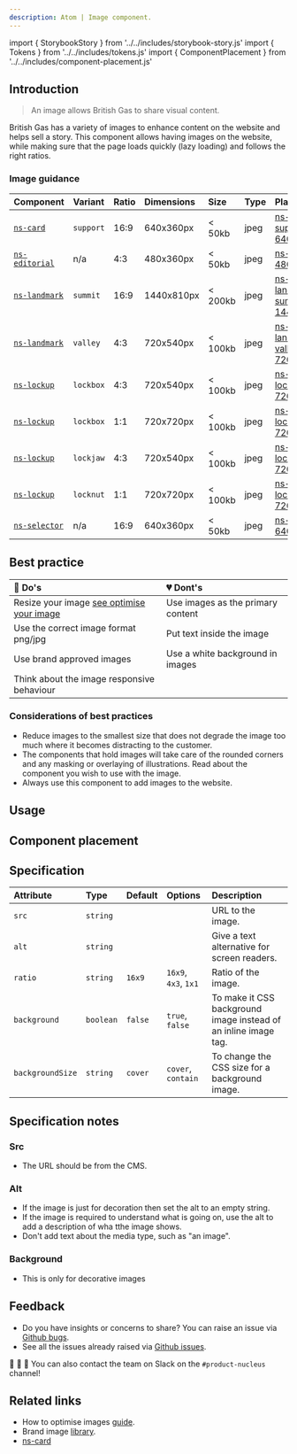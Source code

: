 ```yaml
---
description: Atom | Image component.
---
```


import { StorybookStory } from '../../includes/storybook-story.js'
import { Tokens } from '../../includes/tokens.js'
import { ComponentPlacement } from '../../includes/component-placement.js'

## Introduction

> An image allows British Gas to share visual content.

British Gas has a variety of images to enhance content on the website and helps sell a story. This component allows having images on the website, while making sure that the page loads quickly (lazy loading) and follows the right ratios.

### Image guidance

| Component | Variant | Ratio | Dimensions | Size | Type | Placeholder |
| :--- | :--- | :--- | :--- | :--- | :--- | :--- |
| [`ns-card`](components/ns-card.md)| `support` | 16:9 | 640x360px | &lt; 50kb | jpeg | [ns-card-support-640x360px](https://user-images.githubusercontent.com/50207859/67642149-d3c91e00-f900-11e9-983c-9b812217b801.jpg) |
| [`ns-editorial`](components/ns-editorial.md)| n/a | 4:3 | 480x360px | &lt; 50kb | jpeg | [ns-editorial-480x360px](https://user-images.githubusercontent.com/50207859/67642150-d461b480-f900-11e9-9803-5ff4df7ad9a7.jpg) |
| [`ns-landmark`](components/ns-landmark.md)| `summit` | 16:9 | 1440x810px | &lt; 200kb | jpeg | [ns-landmark-summit-1440x810px](https://user-images.githubusercontent.com/50207859/67642478-12140c80-f904-11e9-849d-5ffe39818c5b.jpg) |
| [`ns-landmark`](components/ns-landmark.md)| `valley` | 4:3 | 720x540px | &lt; 100kb | jpeg | [ns-landmark-valley-720x540px](https://user-images.githubusercontent.com/50207859/67642153-d461b480-f900-11e9-9520-11204c64a11b.jpg) |
| [`ns-lockup`](components/ns-lockup.md)| `lockbox` | 4:3 | 720x540px | &lt; 100kb | jpeg | [ns-lockup-lockbox-720x540px](https://user-images.githubusercontent.com/50207859/67642153-d461b480-f900-11e9-9520-11204c64a11b.jpg) |
| [`ns-lockup`](components/ns-lockup.md)| `lockbox` | 1:1 | 720x720px | &lt; 100kb | jpeg | [ns-lockup-lockbox-720x720px](https://user-images.githubusercontent.com/50207859/67642154-d461b480-f900-11e9-9581-212ede25f362.jpg) |
| [`ns-lockup`](components/ns-lockup.md)| `lockjaw` | 4:3 | 720x540px | &lt; 100kb | jpeg | [ns-lockup-lockjaw-720x540px](https://user-images.githubusercontent.com/50207859/67642155-d4fa4b00-f900-11e9-9ba6-a31f61ddb0ef.jpg) |
| [`ns-lockup`](components/ns-lockup.md)| `locknut` | 1:1 | 720x720px | &lt; 100kb | jpeg | [ns-lockup-locknut-720x720px](https://user-images.githubusercontent.com/50207859/67642156-d4fa4b00-f900-11e9-8400-548625a1648f.jpg) |
| [`ns-selector`](components/ns-selector.md)| n/a | 16:9 | 640x360px | &lt; 50kb | jpeg | [ns-selector-640x360px](https://user-images.githubusercontent.com/50207859/68392177-1ee4fb80-0161-11ea-8826-14326d2c976a.jpg) |

## Best practice

| 💚 Do's | 💔 Dont's |
| :--- | :--- |
| Resize your image [see optimise your image](/foundations/photography.md#optimise-your-images) | Use images as the primary content |
| Use the correct image format png/jpg | Put text inside the image |
| Use brand approved images | Use a white background in images |
| Think about the image responsive behaviour |  |

### Considerations of best practices

* Reduce images to the smallest size that does not degrade the image too much where it becomes distracting to the customer.
* The components that hold images will take care of the rounded corners and any masking or overlaying of illustrations. Read about the component you wish to use with the image.
* Always use this component to add images to the website.

## Usage

<StorybookStory story="components-ns-image--ratio-4-x-3"></StorybookStory>

## Component placement

<ComponentPlacement component="ns-image" parentComponents="ns-content,ns-product-card,ns-lockup"></ComponentPlacement>

## Specification

| Attribute | Type | Default | Options | Description |
| :--- | :--- | :--- | :--- | :--- |
| `src` | `string`|  |  | URL to the image. |
| `alt` | `string`|  |  | Give a text alternative for screen readers. |
| `ratio` | `string` | `16x9` | `16x9`, `4x3`, `1x1` | Ratio of the image. |
| `background` | `boolean` | `false` | `true`, `false` | To make it CSS background image instead of an inline image tag. |
| `backgroundSize` | `string` | `cover` | `cover`, `contain` | To change the CSS size for a background image. |

## Specification notes

### Src

- The URL should be from the CMS.

### Alt

- If the image is just for decoration then set the alt to an empty string.
- If the image is required to understand what is going on, use the alt to add a description of wha tthe image shows.
- Don't add text about the media type, such as "an image".

### Background

- This is only for decorative images

<Tokens component="image"></Tokens>

## Feedback

* Do you have insights or concerns to share? You can raise an issue via [Github bugs](https://github.com/ConnectedHomes/nucleus/issues/new?assignees=&labels=Bug&template=a--bug-report.md&title=[bug]%20[ns-image]).
* See all the issues already raised via [Github issues](https://github.com/connectedHomes/nucleus/issues?utf8=%E2%9C%93&q=is%3Aopen+is%3Aissue+label%3ABug+[ns-image]).

💩 🎉 🦄 You can also contact the team on Slack on the `#product-nucleus` channel!

## Related links

* How to optimise images [guide](/foundations/photography.md#optimise-your-images).
* Brand image [library](https://centrica.frontify.com/d/pDUbkrcf54Nh/our-assets).
* [ns-card](components/ns-card.md)
